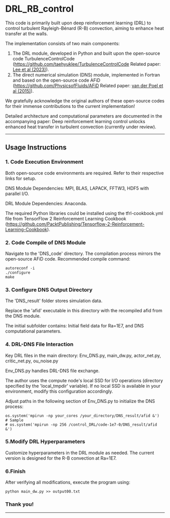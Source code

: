# DRL_RB_control

This code is primarily built upon deep reinforcement learning (DRL) to control turbulent Rayleigh-Bénard (R-B) convection, aiming to enhance heat transfer at the walls. 

The implementation consists of two main components:
1. The DRL module, developed in Python and built upon the open-source code TurbulenceControlCode
   (https://github.com/taehyuklee/TurbulenceControlCode  Related paper: [Lee et al (2023)](https://journals.aps.org/prfluids/abstract/10.1103/PhysRevFluids.8.024604?ft)).
2. The direct numerical simulation (DNS) module, implemented in Fortran and based on the open-source code AFiD
   (https://github.com/PhysicsofFluids/AFiD  Related paper: [van der Poel et al (2015)](http://dx.doi.org/10.1016/j.compfluid.2015.04.007)).

We gratefully acknowledge the original authors of these open-source codes for their immense contributions to the current implementation! 

Detailed architecture and computational parameters are documented in the accompanying paper:
Deep reinforcement learning control unlocks enhanced heat transfer in turbulent convection (currently under review).

-----------------------------------------------------------------------------
## Usage Instructions

### 1. Code Execution Environment
Both open-source code environments are required. Refer to their respective links for setup.

DNS Module Dependencies:
MPI, BLAS, LAPACK, FFTW3, HDF5 with parallel I/O.

DRL Module Dependencies:
Anaconda. 

The required Python libraries could be installed using the tfrl-cookbook.yml file from
TensorFlow 2 Reinforcement Learning Cookbook
(https://github.com/PacktPublishing/Tensorflow-2-Reinforcement-Learning-Cookbook).

### 2. Code Compile of DNS Module
Navigate to the 'DNS_code' directory. The compilation process mirrors the open-source AFiD code.
Recommended compile command:
```
autoreconf -i
./configure
make
```

### 3. Configure DNS Output Directory

The 'DNS_result' folder stores simulation data.

Replace the 'afid' executable in this directory with the recompiled afid from the DNS module.

The initial subfolder contains: Initial field data for Ra=1E7, and DNS computational parameters.


### 4. DRL-DNS File Interaction
Key DRL files in the main directory:
Env_DNS.py, main_dw.py, actor_net.py, critic_net.py, ou_noise.py

Env_DNS.py handles DRL-DNS file exchange.

The author uses the compute node's local SSD for I/O operations (directory specified by the 'local_tmpdir' variable).
If no local SSD is available in your environment, modify this configuration accordingly.

Adjust paths in the following section of Env_DNS.py to initialize the DNS process:
```
os.system('mpirun -np your_cores /your_directory/DNS_result/afid &')
# Sample
# os.system('mpirun -np 256 /control_DRL/code-1e7-0/DNS_result/afid &')
```

### 5.Modify DRL Hyperparameters
Customize hyperparameters in the DRL module as needed. The current version is designed for the R-B convection at Ra=1E7.

### 6.Finish
After verifying all modifications, execute the program using:
```
python main_dw.py >> output00.txt
```


### Thank you!
-----------------------------------------------------------------------------
